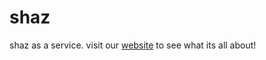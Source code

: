 # shaz

shaz as a service.
visit our [website](https://shaz-67be3.web.app/) to see what its all about!

